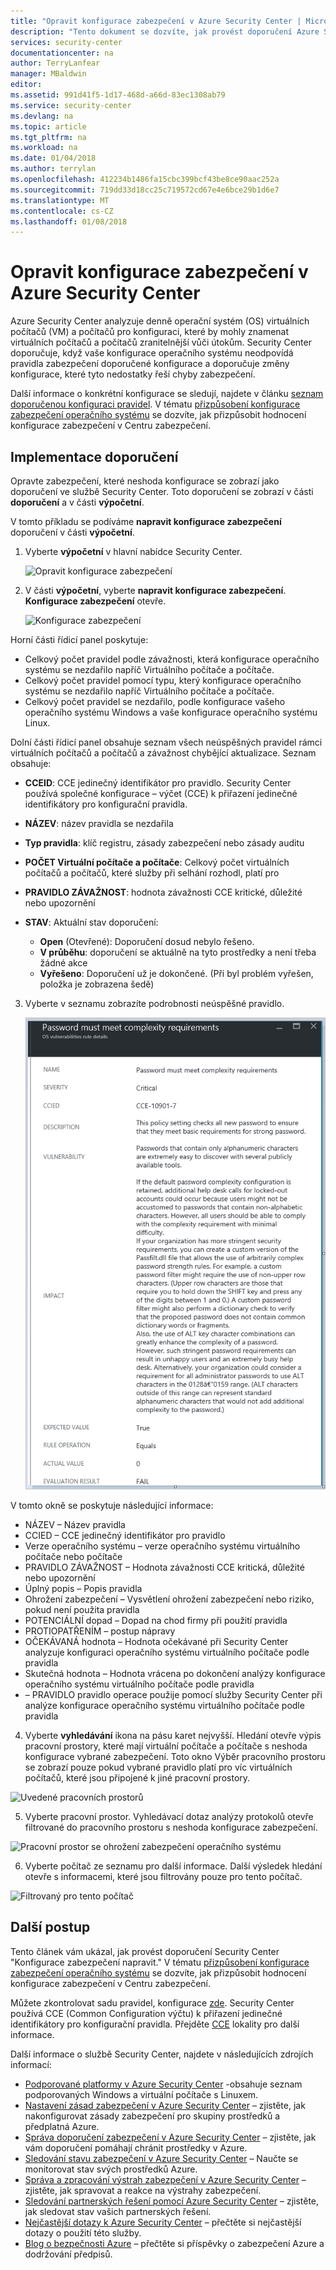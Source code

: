 ```yaml
---
title: "Opravit konfigurace zabezpečení v Azure Security Center | Microsoft Docs"
description: "Tento dokument se dozvíte, jak provést doporučení Azure Security Center **napravit konfigurace zabezpečení**."
services: security-center
documentationcenter: na
author: TerryLanfear
manager: MBaldwin
editor: 
ms.assetid: 991d41f5-1d17-468d-a66d-83ec1308ab79
ms.service: security-center
ms.devlang: na
ms.topic: article
ms.tgt_pltfrm: na
ms.workload: na
ms.date: 01/04/2018
ms.author: terrylan
ms.openlocfilehash: 412234b1486fa15cbc399bcf43be8ce90aac252a
ms.sourcegitcommit: 719dd33d18cc25c719572cd67e4e6bce29b1d6e7
ms.translationtype: MT
ms.contentlocale: cs-CZ
ms.lasthandoff: 01/08/2018
---
```

# <a name="remediate-security-configurations-in-azure-security-center"></a>Opravit konfigurace zabezpečení v Azure Security Center
Azure Security Center analyzuje denně operační systém (OS) virtuálních počítačů (VM) a počítačů pro konfiguraci, které by mohly znamenat virtuálních počítačů a počítačů zranitelnější vůči útokům. Security Center doporučuje, když vaše konfigurace operačního systému neodpovídá pravidla zabezpečení doporučené konfigurace a doporučuje změny konfigurace, které tyto nedostatky řeší chyby zabezpečení.

Další informace o konkrétní konfigurace se sledují, najdete v článku [seznam doporučenou konfiguraci pravidel](https://gallery.technet.microsoft.com/Azure-Security-Center-a789e335). V tématu [přizpůsobení konfigurace zabezpečení operačního systému](security-center-customize-os-security-config.md) se dozvíte, jak přizpůsobit hodnocení konfigurace zabezpečení v Centru zabezpečení.

## <a name="implement-the-recommendation"></a>Implementace doporučení
Opravte zabezpečení, které neshoda konfigurace se zobrazí jako doporučení ve službě Security Center. Toto doporučení se zobrazí v části **doporučení** a v části **výpočetní**.

V tomto příkladu se podíváme **napravit konfigurace zabezpečení** doporučení v části **výpočetní**.
1. Vyberte **výpočetní** v hlavní nabídce Security Center.

   ![Opravit konfigurace zabezpečení][1]

2. V části **výpočetní**, vyberte **napravit konfigurace zabezpečení**. **Konfigurace zabezpečení** otevře.

   ![Konfigurace zabezpečení][2]

  Horní části řídicí panel poskytuje:

  - Celkový počet pravidel podle závažnosti, která konfigurace operačního systému se nezdařilo napříč Virtuálního počítače a počítače.
  - Celkový počet pravidel pomocí typu, který konfigurace operačního systému se nezdařilo napříč Virtuálního počítače a počítače.
  - Celkový počet pravidel se nezdařilo, podle konfigurace vašeho operačního systému Windows a vaše konfigurace operačního systému Linux.

  Dolní části řídicí panel obsahuje seznam všech neúspěšných pravidel rámci virtuálních počítačů a počítačů a závažnost chybějící aktualizace. Seznam obsahuje:

  - **CCEID**: CCE jedinečný identifikátor pro pravidlo. Security Center používá společné konfigurace – výčet (CCE) k přiřazení jedinečné identifikátory pro konfigurační pravidla.
  - **NÁZEV**: název pravidla se nezdařila
  - **Typ pravidla**: klíč registru, zásady zabezpečení nebo zásady auditu
  - **POČET Virtuální počítače a počítače**: Celkový počet virtuálních počítačů a počítačů, které služby při selhání rozhodl, platí pro
  - **PRAVIDLO ZÁVAŽNOST**: hodnota závažnosti CCE kritické, důležité nebo upozornění
  - **STAV**: Aktuální stav doporučení:

    - **Open** (Otevřené): Doporučení dosud nebylo řešeno.
    - **V průběhu**: doporučení se aktuálně na tyto prostředky a není třeba žádné akce
    - **Vyřešeno**: Doporučení už je dokončené. (Při byl problém vyřešen, položka je zobrazena šedě)

3. Vyberte v seznamu zobrazíte podrobnosti neúspěšné pravidlo.

   ![Pravidla konfigurace, které selhaly][3]

  V tomto okně se poskytuje následující informace:

  - NÁZEV – Název pravidla
  - CCIED – CCE jedinečný identifikátor pro pravidlo
  - Verze operačního systému – verze operačního systému virtuálního počítače nebo počítače
  - PRAVIDLO ZÁVAŽNOST – Hodnota závažnosti CCE kritická, důležité nebo upozornění
  - Úplný popis – Popis pravidla
  - Ohrožení zabezpečení – Vysvětlení ohrožení zabezpečení nebo riziko, pokud není použita pravidla
  - POTENCIÁLNÍ dopad – Dopad na chod firmy při použití pravidla
  - PROTIOPATŘENÍM – postup nápravy
  - OČEKÁVANÁ hodnota – Hodnota očekávané při Security Center analyzuje konfiguraci operačního systému virtuálního počítače podle pravidla
  - Skutečná hodnota – Hodnota vrácena po dokončení analýzy konfigurace operačního systému virtuálního počítače podle pravidla
  - – PRAVIDLO pravidlo operace použije pomocí služby Security Center při analýze konfigurace operačního systému virtuálního počítače podle pravidla

4. Vyberte **vyhledávání** ikona na pásu karet nejvyšší. Hledání otevře výpis pracovní prostory, které mají virtuální počítače a počítače s neshoda konfigurace vybrané zabezpečení. Toto okno Výběr pracovního prostoru se zobrazí pouze pokud vybrané pravidlo platí pro víc virtuálních počítačů, které jsou připojené k jiné pracovní prostory.

  ![Uvedené pracovních prostorů][4]

5. Vyberte pracovní prostor. Vyhledávací dotaz analýzy protokolů otevře filtrované do pracovního prostoru s neshoda konfigurace zabezpečení.

  ![Pracovní prostor se ohrožení zabezpečení operačního systému][5]

6. Vyberte počítač ze seznamu pro další informace. Další výsledek hledání otevře s informacemi, které jsou filtrovány pouze pro tento počítač.

  ![Filtrovaný pro tento počítač][6]

## <a name="next-steps"></a>Další postup
Tento článek vám ukázal, jak provést doporučení Security Center "Konfigurace zabezpečení napravit." V tématu [přizpůsobení konfigurace zabezpečení operačního systému](security-center-customize-os-security-config.md) se dozvíte, jak přizpůsobit hodnocení konfigurace zabezpečení v Centru zabezpečení.

Můžete zkontrolovat sadu pravidel, konfigurace [zde](https://gallery.technet.microsoft.com/Azure-Security-Center-a789e335). Security Center používá CCE (Common Configuration výčtu) k přiřazení jedinečné identifikátory pro konfigurační pravidla. Přejděte [CCE](https://nvd.nist.gov/cce/index.cfm) lokality pro další informace.

Další informace o službě Security Center, najdete v následujících zdrojích informací:

* [Podporované platformy v Azure Security Center](security-center-os-coverage.md) -obsahuje seznam podporovaných Windows a virtuální počítače s Linuxem.
* [Nastavení zásad zabezpečení v Azure Security Center](security-center-policies.md) – zjistěte, jak nakonfigurovat zásady zabezpečení pro skupiny prostředků a předplatná Azure.
* [Správa doporučení zabezpečení v Azure Security Center](security-center-recommendations.md) – zjistěte, jak vám doporučení pomáhají chránit prostředky v Azure.
* [Sledování stavu zabezpečení v Azure Security Center](security-center-monitoring.md) – Naučte se monitorovat stav svých prostředků Azure.
* [Správa a zpracování výstrah zabezpečení v Azure Security Center](security-center-managing-and-responding-alerts.md) – zjistěte, jak spravovat a reakce na výstrahy zabezpečení.
* [Sledování partnerských řešení pomocí Azure Security Center](security-center-partner-solutions.md) – zjistěte, jak sledovat stav vašich partnerských řešení.
* [Nejčastější dotazy k Azure Security Center](security-center-faq.md) – přečtěte si nejčastější dotazy o použití této služby.
* [Blog o bezpečnosti Azure](http://blogs.msdn.com/b/azuresecurity/) – přečtěte si příspěvky o zabezpečení Azure a dodržování předpisů.

<!--Image references-->
[1]: ./media/security-center-remediate-os-vulnerabilities/compute-blade.png
[2]:./media/security-center-remediate-os-vulnerabilities/os-vulnerabilities.png
[3]: ./media/security-center-remediate-os-vulnerabilities/vulnerability-details.png
[4]: ./media/security-center-remediate-os-vulnerabilities/search.png
[5]: ./media/security-center-remediate-os-vulnerabilities/log-search.png
[6]: ./media/security-center-remediate-os-vulnerabilities/search-results.png
